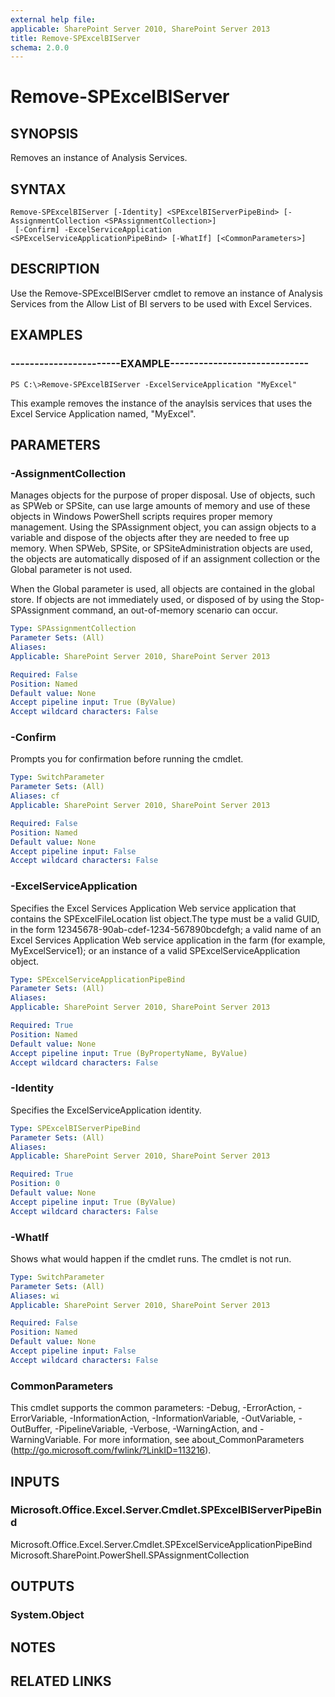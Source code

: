 ```yaml
---
external help file: 
applicable: SharePoint Server 2010, SharePoint Server 2013
title: Remove-SPExcelBIServer
schema: 2.0.0
---
```


# Remove-SPExcelBIServer

## SYNOPSIS

Removes an instance of Analysis Services.


## SYNTAX

```
Remove-SPExcelBIServer [-Identity] <SPExcelBIServerPipeBind> [-AssignmentCollection <SPAssignmentCollection>]
 [-Confirm] -ExcelServiceApplication <SPExcelServiceApplicationPipeBind> [-WhatIf] [<CommonParameters>]
```

## DESCRIPTION

Use the Remove-SPExcelBIServer cmdlet to remove an instance of Analysis Services from the Allow List of BI servers to be used with
Excel Services.





## EXAMPLES

### -----------------------EXAMPLE-----------------------------
```
PS C:\>Remove-SPExcelBIServer -ExcelServiceApplication "MyExcel"
```

This example removes the instance of the anaylsis services that uses the Excel Service Application named, "MyExcel".



## PARAMETERS

### -AssignmentCollection
Manages objects for the purpose of proper disposal. Use of objects, such as SPWeb or SPSite, can use large amounts of memory and use of these objects in Windows PowerShell scripts requires proper memory management. Using the SPAssignment object, you can assign objects to a variable and dispose of the objects after they are needed to free up memory. When SPWeb, SPSite, or SPSiteAdministration objects are used, the objects are automatically disposed of if an assignment collection or the Global parameter is not used.

When the Global parameter is used, all objects are contained in the global store. If objects are not immediately used, or disposed of by using the Stop-SPAssignment command, an out-of-memory scenario can occur.

```yaml
Type: SPAssignmentCollection
Parameter Sets: (All)
Aliases: 
Applicable: SharePoint Server 2010, SharePoint Server 2013

Required: False
Position: Named
Default value: None
Accept pipeline input: True (ByValue)
Accept wildcard characters: False
```

### -Confirm
Prompts you for confirmation before running the cmdlet.

```yaml
Type: SwitchParameter
Parameter Sets: (All)
Aliases: cf
Applicable: SharePoint Server 2010, SharePoint Server 2013

Required: False
Position: Named
Default value: None
Accept pipeline input: False
Accept wildcard characters: False
```

### -ExcelServiceApplication
Specifies the Excel Services Application Web service application that contains the SPExcelFileLocation list object.The type must be a valid GUID, in the form 12345678-90ab-cdef-1234-567890bcdefgh; a valid name of an Excel Services Application Web service application in the farm (for example, MyExcelService1); or an instance of a valid SPExcelServiceApplication object.
```yaml
Type: SPExcelServiceApplicationPipeBind
Parameter Sets: (All)
Aliases: 
Applicable: SharePoint Server 2010, SharePoint Server 2013

Required: True
Position: Named
Default value: None
Accept pipeline input: True (ByPropertyName, ByValue)
Accept wildcard characters: False
```

### -Identity
Specifies the ExcelServiceApplication identity.

```yaml
Type: SPExcelBIServerPipeBind
Parameter Sets: (All)
Aliases: 
Applicable: SharePoint Server 2010, SharePoint Server 2013

Required: True
Position: 0
Default value: None
Accept pipeline input: True (ByValue)
Accept wildcard characters: False
```

### -WhatIf
Shows what would happen if the cmdlet runs.
The cmdlet is not run.

```yaml
Type: SwitchParameter
Parameter Sets: (All)
Aliases: wi
Applicable: SharePoint Server 2010, SharePoint Server 2013

Required: False
Position: Named
Default value: None
Accept pipeline input: False
Accept wildcard characters: False
```

### CommonParameters
This cmdlet supports the common parameters: -Debug, -ErrorAction, -ErrorVariable, -InformationAction, -InformationVariable, -OutVariable, -OutBuffer, -PipelineVariable, -Verbose, -WarningAction, and -WarningVariable. For more information, see about_CommonParameters (http://go.microsoft.com/fwlink/?LinkID=113216).

## INPUTS

### Microsoft.Office.Excel.Server.Cmdlet.SPExcelBIServerPipeBind
Microsoft.Office.Excel.Server.Cmdlet.SPExcelServiceApplicationPipeBind
Microsoft.SharePoint.PowerShell.SPAssignmentCollection

## OUTPUTS

### System.Object

## NOTES

## RELATED LINKS
